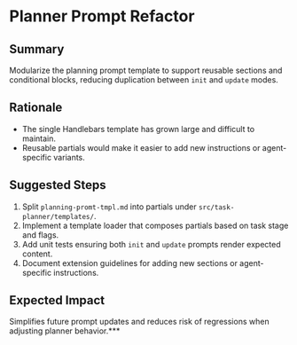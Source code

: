# Planner Prompt Refactor

## Summary

Modularize the planning prompt template to support reusable sections and conditional blocks, reducing duplication between `init` and `update` modes.

## Rationale

- The single Handlebars template has grown large and difficult to maintain.
- Reusable partials would make it easier to add new instructions or agent-specific variants.

## Suggested Steps

1. Split `planning-promt-tmpl.md` into partials under `src/task-planner/templates/`.
2. Implement a template loader that composes partials based on task stage and flags.
3. Add unit tests ensuring both `init` and `update` prompts render expected content.
4. Document extension guidelines for adding new sections or agent-specific instructions.

## Expected Impact

Simplifies future prompt updates and reduces risk of regressions when adjusting planner behavior.\*\*\*
